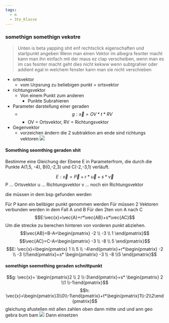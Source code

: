 ```yaml
---
tags:
  - m
  - 3te_Klasse
---
```

### somethign somethign vekotre
> Unten is beta yapping shit enf rechtsclick eigenschaften und startpunkt angeben
> Wenn man einen Vektor im albegra fesnter macht kann man ihn einfach mti der maus ez clap verscheiben, wenn man es im cas fesnter macht geht dies nicht kekww wenn subtgrahier oder addient egal in welchem fenster kann man sie nicht verschieben

- ortsvektor
	- vom Urpsrung zu beliebigen punkt = ortsvektor
- richtungsvektor
	- Von einem Punkt zum anderen 
		- Punkte Subrahieren 
- Parameter darstellung einer geraden
	- $$g: \vec{x}=OV*t*RV$$
		- OV = Ortsvektor, RV = Richtungsvektor
- Gegenvektor
	- vorzeichen ändern
die 2 subtraktion am ende sind richtungs vektoren
![](https://i.imgur.com/N4guply.png)

#### Something seomthing geraden shit

Bestimme eine Gleichung der Ebene E in Parameterfrom, die durch die Punkte A(1,5, -4), B(0,-2,3) und C(-2,-3,1) verläuft.

$$E: \vec{x}=\vec{P}+r*\vec{u}+s*\vec{v}$$
P ... Ortsvektor
u ... Richtungsvektor
v ... noch ein Richtungsvektor

die müssen in dem bsp gefunden werden

Für P kann ein belibiger punkt genommen werden
Für müssen 2 Vektoren verbunden werden
in dem Fall A und B
Für den 2ten von A nach C
$$E:\vec{x}=\vec{A}+r*\vec{AB}+s*\vec{AC}$$
Um die strecke zu berechen hinteren von vorderen punkt abziehen.
$$\vec{AB}=B-A=\begin{pmatrix}
-2 \\ -3 \\ 1
\end{pmatrix}$$
$$\vec{AC}=C-A=\begin{pmatrix}
-3 \\ -8 \\ 5
\end{pmatrix}$$
$$E: \vec{x}=\begin{pmatrix} 1 \\ 5 \\ -4\end{pmatrix}+r*\begin{pmatrix} -2 \\ -3 \\1\end{pmatrix}+s* \begin{pmatrix} -3 \\ -8 \\5 \end{pmatrix}$$

#### somethign soemething geraden schnittpunkt
$$g: \vec{x}= \begin{pmatrix}2 \\ 2 \\-3\end{pmatrix}+s* \begin{pmatrix} 2 \\1 \\-1\end{pmatrix}$$
$$h: \vec{x}=\begin{pmatrix}3\\0\\-1\end{pmatrix}+t*\begin{pmatrix}1\\-2\\2\end{pmatrix}$$
gleichung afustellen mit allen zahlen oben dann mitte und und ann geo gebra bum bam
![](https://i.imgur.com/ArSvYIQ.png)
Dann einsetzen
